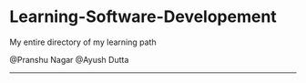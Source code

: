# Learning-Software-Developement
My entire directory of my learning path

@Pranshu Nagar
@Ayush Dutta

-------------------